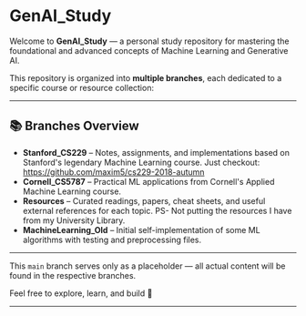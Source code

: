# GenAI_Study

Welcome to **GenAI_Study** — a personal study repository for mastering the foundational and advanced concepts of Machine Learning and Generative AI.

This repository is organized into **multiple branches**, each dedicated to a specific course or resource collection:

---

## 📚 Branches Overview

- **Stanford_CS229** – Notes, assignments, and implementations based on Stanford's legendary Machine Learning course. Just checkout: https://github.com/maxim5/cs229-2018-autumn
- **Cornell_CS5787** – Practical ML applications from Cornell's Applied Machine Learning course.
- **Resources** – Curated readings, papers, cheat sheets, and useful external references for each topic. PS- Not putting the resources I have from my University Library.
- **MachineLearning_Old** – Initial self-implementation of some ML algorithms with testing and preprocessing files.

---

This `main` branch serves only as a placeholder — all actual content will be found in the respective branches.

Feel free to explore, learn, and build 🚀

---
